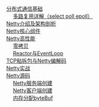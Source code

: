 
&emsp; [分布式通信基础](/docs/microService/communication/Netty/basics.md)   
&emsp; &emsp; [多路复用详解（select poll epoll）](/docs/microService/communication/Netty/epoll.md)  
&emsp; [Netty介绍及架构剖析](/docs/microService/communication/Netty/concepts.md)  
&emsp; [Netty核心组件](/docs/microService/communication/Netty/components.md)    
&emsp; [Netty高性能](/docs/microService/communication/Netty/performance.md)  
&emsp; &emsp; [零拷贝](/docs/microService/communication/Netty/zeroCopy.md)  
&emsp; &emsp; [Reactor与EventLoop](/docs/microService/communication/Netty/Reactor.md)  
&emsp; [TCP粘拆包与Netty编解码](/docs/microService/communication/Netty/Decoder.md)  
&emsp; [Netty实战](/docs/microService/communication/Netty/actualCombat.md)  
&emsp; [Netty源码](/docs/microService/communication/Netty/source.md)    
&emsp; &emsp; [Netty服务端创建](/docs/microService/communication/Netty/principle.md)  
&emsp; &emsp; [Netty客户端创建](/docs/microService/communication/Netty/customer.md)  
&emsp; &emsp; [内存分配byteBuf](/docs/microService/communication/Netty/byteBuf.md)  

<!-- 
Netty知识点
https://mp.weixin.qq.com/s/I9PGsWo7-ykGf2diKklGtA

服务的心跳机制与断线重连，Netty底层是怎么实现
https://mp.weixin.qq.com/s/TC7gQnxBoxvFh-iaQg28YQ
-->